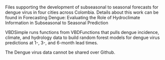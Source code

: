Files supporting the development of subseasonal to seasonal forecasts for dengue virus in four cities across Colombia. 
Details about this work can be found in Forecasting Dengue: Evaluating the Role of Hydroclimate Information in Subseasonal to Seasonal Prediction

VBDSimple runs functions from VBDFunctions that pulls dengue incidence, climate, and hydrology data to build random forest models for dengue virus predictions
at 1-, 3-, and 6-month lead times.

The Dengue virus data cannot be shared over Github. 
